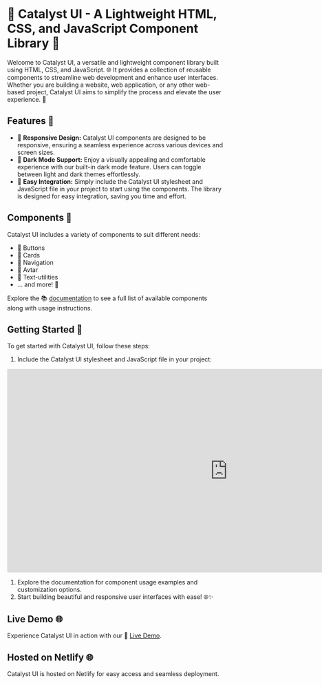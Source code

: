 <html>
 <body>
 <h1>🚀 Catalyst UI - A Lightweight HTML, CSS, and JavaScript Component Library 🎨</h1>
<p>Welcome to Catalyst UI, a versatile and lightweight component library built using HTML, CSS, and JavaScript. 🌐 It provides a collection of reusable components to streamline web development and enhance user interfaces. Whether you are building a website, web application, or any other web-based project, Catalyst UI aims to simplify the process and elevate the user experience. 🚀</p>
  <h2>Features 🌟</h2>
  <ul>
    <li>📱 <strong>Responsive Design:</strong> Catalyst UI components are designed to be responsive, ensuring a seamless experience across various devices and screen sizes.</li>
    <li>🌙 <strong>Dark Mode Support:</strong> Enjoy a visually appealing and comfortable experience with our built-in dark mode feature. Users can toggle between light and dark themes effortlessly.</li>
    <li>🧩 <strong>Easy Integration:</strong> Simply include the Catalyst UI stylesheet and JavaScript file in your project to start using the components. The library is designed for easy integration, saving you time and effort.</li>
  </ul>

  <h2>Components 🎉</h2>

  <p>Catalyst UI includes a variety of components to suit different needs:</p>

  <ul>
    <li>🔘 Buttons</li>
    <li>📇 Cards</li>
    <li>🔗 Navigation </li>
    <li>👤 Avtar</li>
    <li>📝 Text-utilities</li>
    <li>... and more! 🚀</li>
  </ul>

  <p>Explore the 📚 <a href="https://catalyst-ui-component-library.netlify.app/documentation">documentation</a> to see a full list of available components along with usage instructions.</p>

  <h2>Getting Started 🚀</h2>

  <p>To get started with Catalyst UI, follow these steps:</p>

  <ol>
    <li>Include the Catalyst UI stylesheet and JavaScript file in your project:</li>
  </ol>
 <iframe
  src="https://carbon.now.sh/embed?bg=rgba%28171%2C+184%2C+195%2C+1%29&t=seti&wt=none&l=text&width=680&ds=true&dsyoff=20px&dsblur=68px&wc=true&wa=true&pv=0px&ph=0px&ln=false&fl=1&fm=Hack&fs=14px&lh=133%25&si=false&es=2x&wm=false&code=%2520%253Clink%2520rel%253D%2522stylesheet%2522%2520href%253D%2522https%253A%252F%252Fcatalyst-ui-component-library.netlify.app%252Fassets%252Fstyles%252Fcui-use.css%2522%253E%2520%250A%2520%2520%253Cscript%2520src%253D%2522https%253A%252F%252Fcatalyst-ui-component-library.netlify.app%252F%252Fassets%252FJs%252Fscript.js%2522%253E%253C%252Fscript%253E"
  style="width: 1024px; height: 473px; border:0; transform: scale(1); overflow:hidden;"
  sandbox="allow-scripts allow-same-origin">
</iframe>
  <ol >
    <li>Explore the documentation for component usage examples and customization options.</li>
    <li>Start building beautiful and responsive user interfaces with ease! 🌐✨</li>
  </ol>
    <h2>Live Demo 🌐</h2>
  <p>Experience Catalyst UI in action with our 🚀 <a href="https://catalyst-ui-component-library.netlify.app/">Live Demo</a>.</p>
  <h2>Hosted on Netlify 🌐</h2>
  <p>Catalyst UI is hosted on Netlify for easy access and seamless deployment.</p>

</body>
</html>
